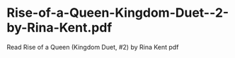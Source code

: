 # Rise-of-a-Queen-Kingdom-Duet--2-by-Rina-Kent.pdf
Read Rise of a Queen (Kingdom Duet, #2) by Rina Kent pdf
